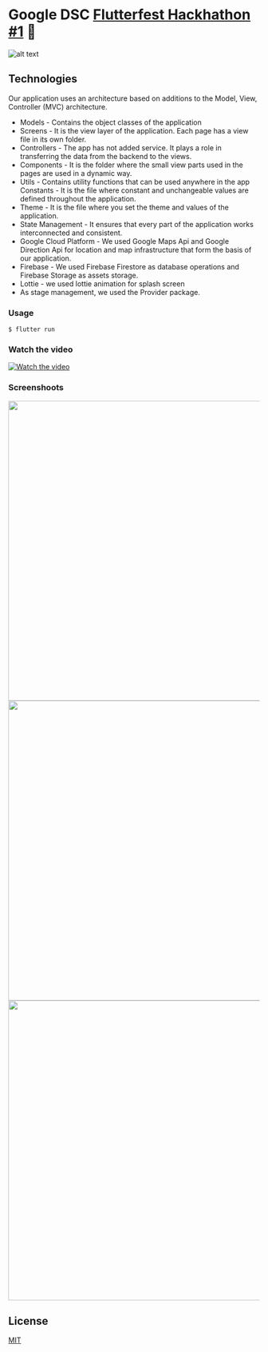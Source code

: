 # Google DSC [Flutterfest Hackhathon](https://flutterfestivali.com/) [#1](https://verified.cv/en/verify/07721333669081) 🥇

![alt text](https://github.com/kamxy/Pharmate/blob/main/github_assets/pharmate_logo.png?raw=true)

## Technologies


Our application uses an architecture based on additions to the Model, View, Controller (MVC) architecture. 

* Models - Contains the object classes of the application
* Screens - It is the view layer of the application. Each page has a view file in its own folder. 
* Controllers - The app has not added service. It plays a role in transferring the data from the backend to the views.
* Components - It is the folder where the small view parts used in the pages are used in a dynamic way. 
* Utils - Contains utility functions that can be used anywhere in the app Constants - It is the file where constant and unchangeable values are defined    throughout the application. 
* Theme - It is the file where you set the theme and values of the application. 
* State Management - It ensures that every part of the application works interconnected and consistent. 
* Google Cloud Platform - We used Google Maps Api and Google Direction Api for location and map infrastructure that form the basis of our application.
*  Firebase - We used Firebase Firestore as database operations and Firebase Storage as assets storage. 
* Lottie - we used lottie animation for splash screen 
* As stage management, we used the Provider package.

### Usage

``` shell
$ flutter run
```

### Watch the video
[![Watch the video](https://img.youtube.com/vi/PzsnB06TAiw/maxresdefault.jpg)](https://www.youtube.com/watch?v=PzsnB06TAiw)

### Screenshoots

<div class="row">

   <img src = "https://github.com/kamxy/Pharmate/blob/main/github_assets/app_ss1.jpeg" witdth = "600" height="600">
   <img src = "https://github.com/kamxy/Pharmate/blob/main/github_assets/app_ss2.jpeg" witdth = "600" height="600">
   <img src = "https://github.com/kamxy/Pharmate/blob/main/github_assets/app_ss3.jpeg" witdth = "600" height="600">
  
</div>

## License
[MIT](https://choosealicense.com/licenses/mit/)

